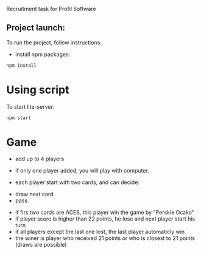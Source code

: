 Recruitment task for Profil Software

## Project launch:

To run the project, follow instructions:

- install npm packages:

```bash
npm install
```

# Using script

To start lite-server:

```bash
npm start
```

# Game

- add up to 4 players

* if only one player added, you will play with computer.

- each player start with two cards, and can decide:

* draw next card
* pass

- if firs two cards are ACES, this player win the game by "Perskie Oczko"
- if player score is higher than 22 points, he lose and next player start his turn
- if all players except the last one lost, the last player automaticly win
- the winer is player who received 21 points or who is closest to 21 points (draws are possible)
